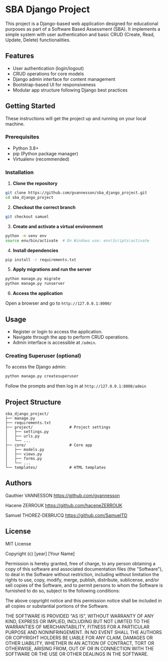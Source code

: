 # SBA Django Project

This project is a Django-based web application designed for educational purposes as part of a Software Based Assessment (SBA). It implements a simple system with user authentication and basic CRUD (Create, Read, Update, Delete) functionalities.

## Features

- User authentication (login/logout)
- CRUD operations for core models
- Django admin interface for content management
- Bootstrap-based UI for responsiveness
- Modular app structure following Django best practices

## Getting Started

These instructions will get the project up and running on your local machine.

### Prerequisites

- Python 3.8+
- pip (Python package manager)
- Virtualenv (recommended)

### Installation

1. **Clone the repository**

```bash
git clone https://github.com/gvannesson/sba_django_project.git
cd sba_django_project
```

2. **Checkout the correct branch**

```bash
git checkout samuel
```

3. **Create and activate a virtual environment**

```bash
python -m venv env
source env/bin/activate  # On Windows use: env\Scripts\activate
```

4. **Install dependencies**

```bash
pip install -r requirements.txt
```

5. **Apply migrations and run the server**

```bash
python manage.py migrate
python manage.py runserver
```

6. **Access the application**

Open a browser and go to `http://127.0.0.1:8000/`

## Usage

- Register or login to access the application.
- Navigate through the app to perform CRUD operations.
- Admin interface is accessible at `/admin`.

### Creating Superuser (optional)

To access the Django admin:

```bash
python manage.py createsuperuser
```

Follow the prompts and then log in at `http://127.0.0.1:8000/admin`

## Project Structure

```
sba_django_project/
├── manage.py
├── requirements.txt
├── project/                # Project settings
│   ├── settings.py
│   ├── urls.py
│   └── ...
├── core/                   # Core app
│   ├── models.py
│   ├── views.py
│   ├── forms.py
│   └── ...
└── templates/              # HTML templates
```

## Authors

Gauthier VANNESSON
https://github.com/gvannesson

Hacene ZERROUK
https://github.com/haceneZERROUK 

Samuel THOREZ-DEBRUCQ
https://github.com/SamuelTD

## License

MIT License

Copyright (c) [year] [Your Name]

Permission is hereby granted, free of charge, to any person obtaining a copy
of this software and associated documentation files (the "Software"), to deal
in the Software without restriction, including without limitation the rights
to use, copy, modify, merge, publish, distribute, sublicense, and/or sell
copies of the Software, and to permit persons to whom the Software is
furnished to do so, subject to the following conditions:

The above copyright notice and this permission notice shall be included in all
copies or substantial portions of the Software.

THE SOFTWARE IS PROVIDED "AS IS", WITHOUT WARRANTY OF ANY KIND, EXPRESS OR
IMPLIED, INCLUDING BUT NOT LIMITED TO THE WARRANTIES OF MERCHANTABILITY,
FITNESS FOR A PARTICULAR PURPOSE AND NONINFRINGEMENT. IN NO EVENT SHALL THE
AUTHORS OR COPYRIGHT HOLDERS BE LIABLE FOR ANY CLAIM, DAMAGES OR OTHER
LIABILITY, WHETHER IN AN ACTION OF CONTRACT, TORT OR OTHERWISE, ARISING FROM,
OUT OF OR IN CONNECTION WITH THE SOFTWARE OR THE USE OR OTHER DEALINGS IN THE
SOFTWARE.

